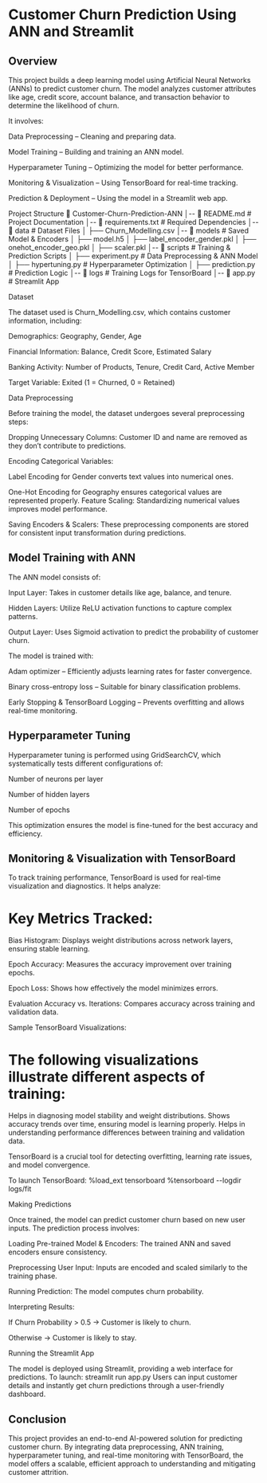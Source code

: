 # Customer Churn Prediction Using ANN and Streamlit

## Overview

This project builds a deep learning model using Artificial Neural Networks (ANNs) to predict customer churn. The model analyzes customer attributes like age, credit score, account balance, and transaction behavior to determine the likelihood of churn.

It involves:

Data Preprocessing – Cleaning and preparing data.

Model Training – Building and training an ANN model.

Hyperparameter Tuning – Optimizing the model for better performance.

Monitoring & Visualization – Using TensorBoard for real-time tracking.

Prediction & Deployment – Using the model in a Streamlit web app.

Project Structure
📂 Customer-Churn-Prediction-ANN
│-- 📜 README.md                # Project Documentation
│-- 📜 requirements.txt          # Required Dependencies
│-- 📂 data                      # Dataset Files
│   ├── Churn_Modelling.csv
│-- 📂 models                    # Saved Model & Encoders
│   ├── model.h5
│   ├── label_encoder_gender.pkl
│   ├── onehot_encoder_geo.pkl
│   ├── scaler.pkl
│-- 📂 scripts                   # Training & Prediction Scripts
│   ├── experiment.py            # Data Preprocessing & ANN Model
│   ├── hypertuning.py           # Hyperparameter Optimization
│   ├── prediction.py            # Prediction Logic
│-- 📂 logs                      # Training Logs for TensorBoard
│-- 📜 app.py                    # Streamlit App

Dataset

The dataset used is Churn_Modelling.csv, which contains customer information, including:

Demographics: Geography, Gender, Age

Financial Information: Balance, Credit Score, Estimated Salary

Banking Activity: Number of Products, Tenure, Credit Card, Active Member

Target Variable: Exited (1 = Churned, 0 = Retained)

Data Preprocessing

Before training the model, the dataset undergoes several preprocessing steps:

Dropping Unnecessary Columns: Customer ID and name are removed as they don’t contribute to predictions.

Encoding Categorical Variables:

Label Encoding for Gender converts text values into numerical ones.

One-Hot Encoding for Geography ensures categorical values are represented properly.
Feature Scaling: Standardizing numerical values improves model performance.

Saving Encoders & Scalers: These preprocessing components are stored for consistent input transformation during predictions.

## Model Training with ANN

The ANN model consists of:

Input Layer: Takes in customer details like age, balance, and tenure.

Hidden Layers: Utilize ReLU activation functions to capture complex patterns.

Output Layer: Uses Sigmoid activation to predict the probability of customer churn.

The model is trained with:

Adam optimizer – Efficiently adjusts learning rates for faster convergence.

Binary cross-entropy loss – Suitable for binary classification problems.

Early Stopping & TensorBoard Logging – Prevents overfitting and allows real-time monitoring.

## Hyperparameter Tuning

Hyperparameter tuning is performed using GridSearchCV, which systematically tests different configurations of:

Number of neurons per layer

Number of hidden layers

Number of epochs

This optimization ensures the model is fine-tuned for the best accuracy and efficiency.

## Monitoring & Visualization with TensorBoard

To track training performance, TensorBoard is used for real-time visualization and diagnostics. It helps analyze:

# Key Metrics Tracked:

Bias Histogram: Displays weight distributions across network layers, ensuring stable learning.

Epoch Accuracy: Measures the accuracy improvement over training epochs.

Epoch Loss: Shows how effectively the model minimizes errors.

Evaluation Accuracy vs. Iterations: Compares accuracy across training and validation data.

Sample TensorBoard Visualizations:

# The following visualizations illustrate different aspects of training:

Helps in diagnosing model stability and weight distributions.
Shows accuracy trends over time, ensuring model is learning properly.
Helps in understanding performance differences between training and validation data.

TensorBoard is a crucial tool for detecting overfitting, learning rate issues, and model convergence.

To launch TensorBoard:
%load_ext tensorboard
%tensorboard --logdir logs/fit

Making Predictions

Once trained, the model can predict customer churn based on new user inputs. The prediction process involves:

Loading Pre-trained Model & Encoders: The trained ANN and saved encoders ensure consistency.

Preprocessing User Input: Inputs are encoded and scaled similarly to the training phase.

Running Prediction: The model computes churn probability.

Interpreting Results:

If Churn Probability > 0.5 → Customer is likely to churn.

Otherwise → Customer is likely to stay.

Running the Streamlit App

The model is deployed using Streamlit, providing a web interface for predictions. To launch:
streamlit run app.py
Users can input customer details and instantly get churn predictions through a user-friendly dashboard.
## Conclusion

This project provides an end-to-end AI-powered solution for predicting customer churn. By integrating data preprocessing, ANN training, hyperparameter tuning, and real-time monitoring with TensorBoard, the model offers a scalable, efficient approach to understanding and mitigating customer attrition.
